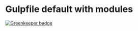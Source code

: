 # Gulpfile default with modules

[![Greenkeeper badge](https://badges.greenkeeper.io/dleitee/gulp-with-modules.svg)](https://greenkeeper.io/)

